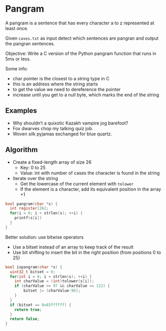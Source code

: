 # Pangram

A pangram is a sentence that has every character a to z represented at least once.

Given `cases.txt` as input detect which sentences are pangran and output the pangran sentences.

Objective: Write a C version of the Python pangram function that runs in 5ms or less.

Some info:

- char pointer is the closest to a string type in C
- this is an address where the string starts
- to get the value we need to dereference the pointer
- increase until you get to a null byte, which marks the end of the string

## Examples

- Why shouldn’t a quixotic Kazakh vampire jog barefoot?
- Fox dwarves chop my talking quiz job.
- Woven silk pyjamas exchanged for blue quartz.

## Algorithm

- Create a fixed-length array of size 26
  - Key: 0 to 25
  - Value: int with number of cases the character is found in the string
- Iterate over the string
  - Get the lowercase of the current element with `tolower`
  - If the element is a character, add its equivalent position in the array +1

```c
bool pangram(char *s) {
  int register[26];
  for(i = 0; i < strlen(s); ++i) {
    printf(s[i])
  }
}
```

Better solution: use bitwise operators

- Use a bitset instead of an array to keep track of the result
- Use bit shifting to insert the bit in the right position (from positions 0 to 25)

```c
bool ispangram(char *s) {
  uint32_t bitset = 0;
  for(int i = 0; i < strlen(s); ++i) {
    int charValue = (int)tolower(s[i]);
    if (charValue >= 97 && charValue <= 122) {
        bitset |= (charValue-96);
    }
  }
  if (bitset == 0x03ffffff) {
    return true;
  }
  return false;
}
```
